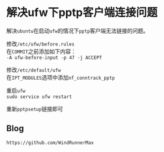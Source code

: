 # 解决ufw下pptp客户端连接问题
解决`ubuntu`在启动`ufw`的情况下`pptp`客户端无法链接的问题。

修改`/etc/ufw/before.rules`  
在`COMMIT`之前添加如下内容：  
`-A ufw-before-input -p 47 -j ACCEPT`

修改`/etc/default/ufw`   
在`IPT_MODULES`选项中添加`nf_conntrack_pptp` 

重启`ufw`  
`sudo service ufw restart`

重新`pptpsetup`链接即可


## Blog

```
https://github.com/WindRunnerMax
```

